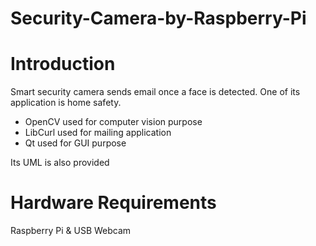 # Security-Camera-by-Raspberry-Pi

# Introduction
Smart security camera sends email once a face is detected. One of its application is home safety.

- OpenCV used for computer vision purpose
- LibCurl used for mailing application
- Qt used for GUI purpose

Its UML is also provided

# Hardware Requirements
Raspberry Pi & USB Webcam
